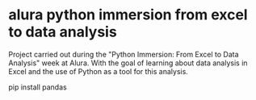 # alura python immersion from excel to data analysis
 Project carried out during the "Python Immersion: From Excel to Data Analysis" week at Alura. With the goal of learning about data analysis in Excel and the use of Python as a tool for this analysis.

pip install pandas    